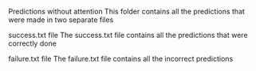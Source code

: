 Predictions without attention
This folder contains all the predictions that were made in two separate files

success.txt file
The success.txt file contains all the predictions that were correctly done

failure.txt file
The failure.txt file contains all the incorrect predictions
